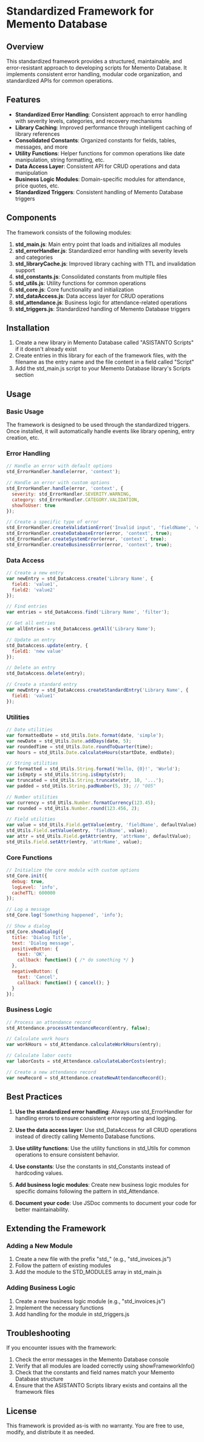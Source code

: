 # Standardized Framework for Memento Database

## Overview

This standardized framework provides a structured, maintainable, and error-resistant approach to developing scripts for Memento Database. It implements consistent error handling, modular code organization, and standardized APIs for common operations.

## Features

- **Standardized Error Handling**: Consistent approach to error handling with severity levels, categories, and recovery mechanisms
- **Library Caching**: Improved performance through intelligent caching of library references
- **Consolidated Constants**: Organized constants for fields, tables, messages, and more
- **Utility Functions**: Helper functions for common operations like date manipulation, string formatting, etc.
- **Data Access Layer**: Consistent API for CRUD operations and data manipulation
- **Business Logic Modules**: Domain-specific modules for attendance, price quotes, etc.
- **Standardized Triggers**: Consistent handling of Memento Database triggers

## Components

The framework consists of the following modules:

1. **std_main.js**: Main entry point that loads and initializes all modules
2. **std_errorHandler.js**: Standardized error handling with severity levels and categories
3. **std_libraryCache.js**: Improved library caching with TTL and invalidation support
4. **std_constants.js**: Consolidated constants from multiple files
5. **std_utils.js**: Utility functions for common operations
6. **std_core.js**: Core functionality and initialization
7. **std_dataAccess.js**: Data access layer for CRUD operations
8. **std_attendance.js**: Business logic for attendance-related operations
9. **std_triggers.js**: Standardized handling of Memento Database triggers

## Installation

1. Create a new library in Memento Database called "ASISTANTO Scripts" if it doesn't already exist
2. Create entries in this library for each of the framework files, with the filename as the entry name and the file content in a field called "Script"
3. Add the std_main.js script to your Memento Database library's Scripts section

## Usage

### Basic Usage

The framework is designed to be used through the standardized triggers. Once installed, it will automatically handle events like library opening, entry creation, etc.

### Error Handling

```javascript
// Handle an error with default options
std_ErrorHandler.handle(error, 'context');

// Handle an error with custom options
std_ErrorHandler.handle(error, 'context', {
  severity: std_ErrorHandler.SEVERITY.WARNING,
  category: std_ErrorHandler.CATEGORY.VALIDATION,
  showToUser: true
});

// Create a specific type of error
std_ErrorHandler.createValidationError('Invalid input', 'fieldName', 'context', true);
std_ErrorHandler.createDatabaseError(error, 'context', true);
std_ErrorHandler.createSystemError(error, 'context', true);
std_ErrorHandler.createBusinessError(error, 'context', true);
```

### Data Access

```javascript
// Create a new entry
var newEntry = std_DataAccess.create('Library Name', {
  field1: 'value1',
  field2: 'value2'
});

// Find entries
var entries = std_DataAccess.find('Library Name', 'filter');

// Get all entries
var allEntries = std_DataAccess.getAll('Library Name');

// Update an entry
std_DataAccess.update(entry, {
  field1: 'new value'
});

// Delete an entry
std_DataAccess.delete(entry);

// Create a standard entry
var newEntry = std_DataAccess.createStandardEntry('Library Name', {
  field1: 'value1'
});
```

### Utilities

```javascript
// Date utilities
var formattedDate = std_Utils.Date.format(date, 'simple');
var newDate = std_Utils.Date.addDays(date, 5);
var roundedTime = std_Utils.Date.roundToQuarter(time);
var hours = std_Utils.Date.calculateHours(startDate, endDate);

// String utilities
var formatted = std_Utils.String.format('Hello, {0}!', 'World');
var isEmpty = std_Utils.String.isEmpty(str);
var truncated = std_Utils.String.truncate(str, 10, '...');
var padded = std_Utils.String.padNumber(5, 3); // "005"

// Number utilities
var currency = std_Utils.Number.formatCurrency(123.45);
var rounded = std_Utils.Number.round(123.456, 2);

// Field utilities
var value = std_Utils.Field.getValue(entry, 'fieldName', defaultValue);
std_Utils.Field.setValue(entry, 'fieldName', value);
var attr = std_Utils.Field.getAttr(entry, 'attrName', defaultValue);
std_Utils.Field.setAttr(entry, 'attrName', value);
```

### Core Functions

```javascript
// Initialize the core module with custom options
std_Core.init({
  debug: true,
  logLevel: 'info',
  cacheTTL: 600000
});

// Log a message
std_Core.log('Something happened', 'info');

// Show a dialog
std_Core.showDialog({
  title: 'Dialog Title',
  text: 'Dialog message',
  positiveButton: {
    text: 'OK',
    callback: function() { /* do something */ }
  },
  negativeButton: {
    text: 'Cancel',
    callback: function() { cancel(); }
  }
});
```

### Business Logic

```javascript
// Process an attendance record
std_Attendance.processAttendanceRecord(entry, false);

// Calculate work hours
var workHours = std_Attendance.calculateWorkHours(entry);

// Calculate labor costs
var laborCosts = std_Attendance.calculateLaborCosts(entry);

// Create a new attendance record
var newRecord = std_Attendance.createNewAttendanceRecord();
```

## Best Practices

1. **Use the standardized error handling**: Always use std_ErrorHandler for handling errors to ensure consistent error reporting and logging.

2. **Use the data access layer**: Use std_DataAccess for all CRUD operations instead of directly calling Memento Database functions.

3. **Use utility functions**: Use the utility functions in std_Utils for common operations to ensure consistent behavior.

4. **Use constants**: Use the constants in std_Constants instead of hardcoding values.

5. **Add business logic modules**: Create new business logic modules for specific domains following the pattern in std_Attendance.

6. **Document your code**: Use JSDoc comments to document your code for better maintainability.

## Extending the Framework

### Adding a New Module

1. Create a new file with the prefix "std_" (e.g., "std_invoices.js")
2. Follow the pattern of existing modules
3. Add the module to the STD_MODULES array in std_main.js

### Adding Business Logic

1. Create a new business logic module (e.g., "std_invoices.js")
2. Implement the necessary functions
3. Add handling for the module in std_triggers.js

## Troubleshooting

If you encounter issues with the framework:

1. Check the error messages in the Memento Database console
2. Verify that all modules are loaded correctly using showFrameworkInfo()
3. Check that the constants and field names match your Memento Database structure
4. Ensure that the ASISTANTO Scripts library exists and contains all the framework files

## License

This framework is provided as-is with no warranty. You are free to use, modify, and distribute it as needed.
